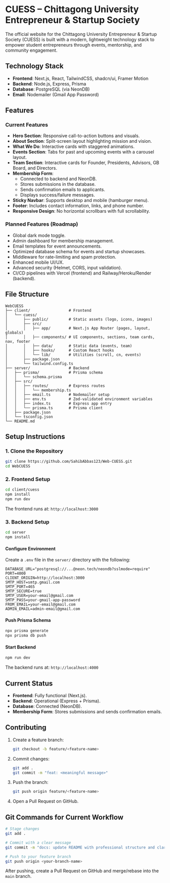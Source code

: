 # CUESS – Chittagong University Entrepreneur & Startup Society

The official website for the Chittagong University Entrepreneur & Startup Society (CUESS) is built with a modern, lightweight technology stack to empower student entrepreneurs through events, mentorship, and community engagement.

## Technology Stack

- **Frontend**: Next.js, React, TailwindCSS, shadcn/ui, Framer Motion
- **Backend**: Node.js, Express, Prisma
- **Database**: PostgreSQL (via NeonDB)
- **Email**: Nodemailer (Gmail App Password)

## Features

### Current Features
- **Hero Section**: Responsive call-to-action buttons and visuals.
- **About Section**: Split-screen layout highlighting mission and vision.
- **What We Do**: Interactive cards with staggered animations.
- **Events Section**: Tabs for past and upcoming events with a carousel layout.
- **Team Section**: Interactive cards for Founder, Presidents, Advisors, GB Board, and Directors.
- **Membership Form**:
  - Connected to backend and NeonDB.
  - Stores submissions in the database.
  - Sends confirmation emails to applicants.
  - Displays success/failure messages.
- **Sticky Navbar**: Supports desktop and mobile (hamburger menu).
- **Footer**: Includes contact information, links, and phone number.
- **Responsive Design**: No horizontal scrollbars with full scrollability.

### Planned Features (Roadmap)
- Global dark mode toggle.
- Admin dashboard for membership management.
- Email templates for event announcements.
- Optimized database schema for events and startup showcases.
- Middleware for rate-limiting and spam protection.
- Enhanced mobile UI/UX.
- Advanced security (Helmet, CORS, input validation).
- CI/CD pipelines with Vercel (frontend) and Railway/Heroku/Render (backend).

## File Structure

```
WebCUESS
├── client/                 # Frontend
│   └── cuess/
│       ├── public/         # Static assets (logo, icons, images)
│       ├── src/
│       │   ├── app/        # Next.js App Router (pages, layout, globals)
│       │   ├── components/ # UI components, sections, team cards, nav, footer
│       │   ├── data/       # Static data (events, team)
│       │   ├── hooks/      # Custom React hooks
│       │   └── lib/        # Utilities (scroll, cn, events)
│       ├── package.json
│       └── tailwind.config.ts
├── server/                 # Backend
│   ├── prisma/             # Prisma schema
│   │   └── schema.prisma
│   ├── src/
│   │   ├── routes/         # Express routes
│   │   │   └── membership.ts
│   │   ├── email.ts        # Nodemailer setup
│   │   ├── env.ts          # Zod-validated environment variables
│   │   ├── index.ts        # Express app entry
│   │   └── prisma.ts       # Prisma client
│   ├── package.json
│   └── tsconfig.json
└── README.md
```

## Setup Instructions

### 1. Clone the Repository
```bash
git clone https://github.com/SahibAbbas123/Web-CUESS.git
cd WebCUESS
```

### 2. Frontend Setup
```bash
cd client/cuess
npm install
npm run dev
```
The frontend runs at: `http://localhost:3000`

### 3. Backend Setup
```bash
cd server
npm install
```

#### Configure Environment
Create a `.env` file in the `server/` directory with the following:
```
DATABASE_URL="postgresql://...@neon.tech/neondb?sslmode=require"
PORT=4000
CLIENT_ORIGIN=http://localhost:3000
SMTP_HOST=smtp.gmail.com
SMTP_PORT=465
SMTP_SECURE=true
SMTP_USER=your-email@gmail.com
SMTP_PASS=your-gmail-app-password
FROM_EMAIL=your-email@gmail.com
ADMIN_EMAIL=admin-email@gmail.com
```

#### Push Prisma Schema
```bash
npx prisma generate
npx prisma db push
```

#### Start Backend
```bash
npm run dev
```
The backend runs at: `http://localhost:4000`

## Current Status
- **Frontend**: Fully functional (Next.js).
- **Backend**: Operational (Express + Prisma).
- **Database**: Connected (NeonDB).
- **Membership Form**: Stores submissions and sends confirmation emails.

## Contributing

1. Create a feature branch:
   ```bash
   git checkout -b feature/<feature-name>
   ```

2. Commit changes:
   ```bash
   git add .
   git commit -m "feat: <meaningful message>"
   ```

3. Push the branch:
   ```bash
   git push origin feature/<feature-name>
   ```

4. Open a Pull Request on GitHub.

## Git Commands for Current Workflow
```bash
# Stage changes
git add .

# Commit with a clear message
git commit -m "docs: update README with professional structure and clarity"

# Push to your feature branch
git push origin <your-branch-name>
```

After pushing, create a Pull Request on GitHub and merge/rebase into the `main` branch.

